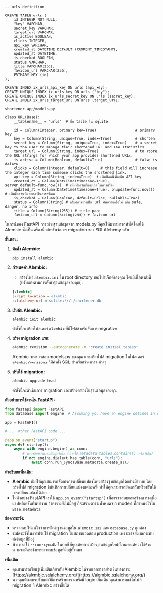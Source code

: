```
-- urls definition

CREATE TABLE urls (
	id INTEGER NOT NULL, 
	"key" VARCHAR, 
	secret_key VARCHAR, 
	target_url VARCHAR, 
	is_active BOOLEAN, 
	clicks INTEGER, 
	api_key VARCHAR, 
	created_at DATETIME DEFAULT (CURRENT_TIMESTAMP), 
	updated_at DATETIME, 
	is_checked BOOLEAN, 
	status VARCHAR, 
	title VARCHAR(255), 
	favicon_url VARCHAR(255), 
	PRIMARY KEY (id)
);

CREATE INDEX ix_urls_api_key ON urls (api_key);
CREATE UNIQUE INDEX ix_urls_key ON urls ("key");
CREATE UNIQUE INDEX ix_urls_secret_key ON urls (secret_key);
CREATE INDEX ix_urls_target_url ON urls (target_url);

shortener_app/models.py

class URL(Base):
    __tablename__ = "urls"  # ชื่อ table ใน sqlite

    id = Column(Integer, primary_key=True)                  # primary key
    key = Column(String, unique=True, index=True)           # shorten 
    secret_key = Column(String, unique=True, index=True)    # a secret key to the user to manage their shortened URL and see statistics.
    target_url = Column(String, index=True)                 # to store the URL strings for which your app provides shortened URLs.
    is_active = Column(Boolean, default=True)               # false is delete
    clicks = Column(Integer, default=0)     # this field will increase the integer each time someone clicks the shortened link.
    api_key = Column(String, index=True)  # เพิ่มฟิลด์นี้เพื่อเก็บ API key
    created_at = Column(DateTime(timezone=True), server_default=func.now())  # เพิ่มฟิลด์วันที่และเวลาในการสร้าง
    updated_at = Column(DateTime(timezone=True), onupdate=func.now())       # เพิ่มฟิลด์วันที่และเวลาในการอัปเดต
    is_checked = Column(Boolean, default=False, nullable=True)
    status = Column(String) # เก็บสถานะว่าเป็น url อันตรายหรือไม่ เช่น safe, danger, no info
    title = Column(String(255)) # title page
    favicon_url = Column(String(255)) # favicon url

```

ในกรณีของ FastAPI การสร้างฐานข้อมูลจาก models.py ที่คุณให้มาสามารถทำได้โดยใช้ Alembic ซึ่งเป็นเครื่องมือสำหรับจัดการ migration ของ SQLAlchemy ครับ

**ขั้นตอน:**

1. **ติดตั้ง Alembic:**

   ```bash
   pip install alembic
   ```

2. **กำหนดค่า Alembic:**

   * สร้างไฟล์ `alembic.ini` ใน root directory ของโปรเจ็กต์ของคุณ โดยมีเนื้อหาดังนี้ (ปรับแต่งตามการตั้งค่าฐานข้อมูลของคุณ):

   ```ini
   [alembic]
   script_location = alembic
   sqlalchemy.url = sqlite:///./shortener.db 
   ```

3. **เริ่มต้น Alembic:**

   ```bash
   alembic init alembic
   ```

   คำสั่งนี้จะสร้างโฟลเดอร์ `alembic` ที่มีไฟล์สำหรับจัดการ migration

4. **สร้าง migration แรก:**

   ```bash
   alembic revision --autogenerate -m "create initial tables"
   ```

   Alembic จะตรวจสอบ models.py ของคุณ และสร้างไฟล์ migration ในโฟลเดอร์ `alembic/versions` ที่มีคำสั่ง SQL สำหรับสร้างตารางต่างๆ

5. **ปรับใช้ migration:**

   ```bash
   alembic upgrade head
   ```

   คำสั่งนี้จะดำเนินการ migration และสร้างตารางในฐานข้อมูลของคุณ

**ตัวอย่างการใช้งานใน FastAPI:**

```python
from fastapi import FastAPI
from database import engine  # Assuming you have an engine defined in database.py

app = FastAPI()

# ... other FastAPI code ...

@app.on_event("startup")
async def startup():
    async with engine.begin() as conn:
        # ตรวจสอบว่าตารางมีอยู่หรือไม่ (อาจใช้ metadata.tables.contains() หรือวิธีอื่น)
        if not engine.dialect.has_table(conn, "urls"): 
            await conn.run_sync(Base.metadata.create_all) 
```

**คำอธิบายเพิ่มเติม:**

* **Alembic** ช่วยให้คุณสามารถจัดการการเปลี่ยนแปลงโครงสร้างฐานข้อมูลได้อย่างมีระบบ โดยสร้างไฟล์ migration ที่บันทึกการเปลี่ยนแปลงแต่ละครั้ง ทำให้คุณสามารถย้อนกลับหรือปรับใช้การเปลี่ยนแปลงได้ง่าย
* ในตัวอย่าง FastAPI เราใช้ `app.on_event("startup")` เพื่อตรวจสอบและสร้างตารางเมื่อแอปพลิเคชันเริ่มทำงาน ถ้าตารางยังไม่มีอยู่ ก็จะสร้างตารางทั้งหมดจาก models ที่กำหนดไว้ใน `Base.metadata`

**ข้อควรระวัง:**

* ตรวจสอบให้แน่ใจว่าการตั้งค่าฐานข้อมูลใน `alembic.ini` และ `database.py` ถูกต้อง
* ระมัดระวังในการปรับใช้ migration ในสภาพแวดล้อม production เพราะอาจส่งผลกระทบต่อข้อมูลที่มีอยู่
* พิจารณาใช้ `--run-syncdb` ในกรณีที่คุณต้องการสร้างฐานข้อมูลใหม่ทั้งหมด แต่ควรใช้ด้วยความระมัดระวังเพราะจะลบข้อมูลที่มีอยู่ทั้งหมด

**เพิ่มเติม:**

* คุณสามารถเรียนรู้เพิ่มเติมเกี่ยวกับ Alembic ได้จากเอกสารอย่างเป็นทางการ: [https://alembic.sqlalchemy.org/](https://alembic.sqlalchemy.org/)
* หากคุณต้องการปรับแต่งวิธีการสร้างตารางหรือมี logic เพิ่มเติม คุณสามารถแก้ไขไฟล์ migration ที่ Alembic สร้างขึ้นได้
